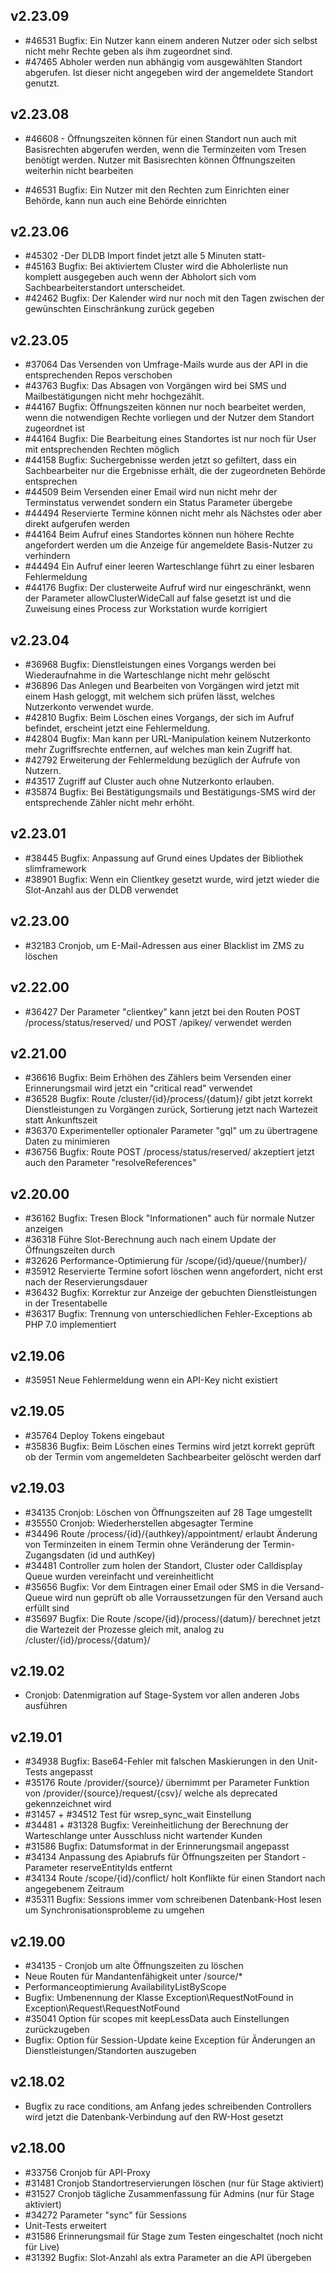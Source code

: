 ## v2.23.09

* #46531 Bugfix: Ein Nutzer kann einem anderen Nutzer oder sich selbst nicht mehr Rechte geben als ihm zugeordnet sind.
* #47465 Abholer werden nun abhängig vom ausgewählten Standort abgerufen. Ist dieser nicht angegeben wird der angemeldete Standort genutzt.

## v2.23.08

* #46608 - Öffnungszeiten können für einen Standort nun auch mit Basisrechten abgerufen werden, wenn die Terminzeiten vom Tresen benötigt werden. Nutzer mit Basisrechten können Öffnungszeiten weiterhin nicht bearbeiten

* #46531 Bugfix: Ein Nutzer mit den Rechten zum Einrichten einer Behörde, kann nun auch eine Behörde einrichten


## v2.23.06

* #45302 -Der DLDB Import findet jetzt alle 5 Minuten statt-
* #45163 Bugfix: Bei aktiviertem Cluster wird die Abholerliste nun komplett ausgegeben auch wenn der Abholort sich vom Sachbearbeiterstandort unterscheidet.
* #42462 Bugfix: Der Kalender wird nur noch mit den Tagen zwischen der gewünschten Einschränkung zurück gegeben

## v2.23.05

* #37064 Das Versenden von Umfrage-Mails wurde aus der API in die entsprechenden Repos verschoben
* #43763 Bugfix: Das Absagen von Vorgängen wird bei SMS und Mailbestätigungen nicht mehr hochgezählt.
* #44167 Bugfix: Öffnungszeiten können nur noch bearbeitet werden, wenn die notwendigen Rechte vorliegen und der Nutzer dem Standort zugeordnet ist
* #44164 Bugfix: Die Bearbeitung eines Standortes ist nur noch für User mit entsprechenden Rechten möglich
* #44158 Bugfix: Suchergebnisse werden jetzt so gefiltert, dass ein Sachbearbeiter nur die Ergebnisse erhält, die der zugeordneten Behörde entsprechen
* #44509 Beim Versenden einer Email wird nun nicht mehr der Terminstatus verwendet sondern ein Status Parameter übergebe
* #44494 Reservierte Termine können nicht mehr als Nächstes oder aber direkt aufgerufen werden
* #44164 Beim Aufruf eines Standortes können nun höhere Rechte angefordert werden um die Anzeige für angemeldete Basis-Nutzer zu verhindern
* #44494 Ein Aufruf einer leeren Warteschlange führt zu einer lesbaren Fehlermeldung
* #44176 Bugfix: Der clusterweite Aufruf wird nur eingeschränkt, wenn der Parameter allowClusterWideCall auf false gesetzt ist und die Zuweisung eines Process zur Workstation wurde korrigiert

## v2.23.04

* #36968 Bugfix: Dienstleistungen eines Vorgangs werden bei Wiederaufnahme in die Warteschlange nicht mehr gelöscht
* #36896 Das Anlegen und Bearbeiten von Vorgängen wird jetzt mit einem Hash geloggt, mit welchem sich prüfen lässt, welches Nutzerkonto verwendet wurde.
* #42810 Bugfix: Beim Löschen eines Vorgangs, der sich im Aufruf befindet, erscheint jetzt eine Fehlermeldung.
* #42804 Bugfix: Man kann per URL-Manipulation keinem Nutzerkonto mehr Zugriffsrechte entfernen, auf welches man kein Zugriff hat.
* #42792 Erweiterung der Fehlermeldung bezüglich der Aufrufe von Nutzern.
* #43517 Zugriff auf Cluster auch ohne Nutzerkonto erlauben.
* #35874 Bugfix: Bei Bestätigungsmails und Bestätigungs-SMS wird der entsprechende Zähler nicht mehr erhöht.


## v2.23.01

* #38445 Bugfix: Anpassung auf Grund eines Updates der Bibliothek slimframework
* #38901 Bugfix: Wenn ein Clientkey gesetzt wurde, wird jetzt wieder die Slot-Anzahl aus der DLDB verwendet

## v2.23.00

* #32183 Cronjob, um E-Mail-Adressen aus einer Blacklist im ZMS zu löschen

## v2.22.00

* #36427 Der Parameter "clientkey" kann jetzt bei den Routen POST /process/status/reserved/ und POST /apikey/ verwendet werden

## v2.21.00

* #36616 Bugfix: Beim Erhöhen des Zählers beim Versenden einer Erinnerungsmail wird jetzt ein "critical read" verwendet
* #36528 Bugfix: Route /cluster/{id}/process/{datum}/ gibt jetzt korrekt Dienstleistungen zu Vorgängen zurück, Sortierung jetzt nach Wartezeit statt Ankunftszeit
* #36370 Experimenteller optionaler Parameter "gql" um zu übertragene Daten zu minimieren
* #36756 Bugfix: Route POST /process/status/reserved/ akzeptiert jetzt auch den Parameter "resolveReferences"

## v2.20.00

* #36162 Bugfix: Tresen Block "Informationen" auch für normale Nutzer anzeigen
* #36318 Führe Slot-Berechnung auch nach einem Update der Öffnungszeiten durch
* #32626 Performance-Optimierung für /scope/{id}/queue/{number}/
* #35912 Reservierte Termine sofort löschen wenn angefordert, nicht erst nach der Reservierungsdauer
* #36432 Bugfix: Korrektur zur Anzeige der gebuchten Dienstleistungen in der Tresentabelle
* #36317 Bugfix: Trennung von unterschiedlichen Fehler-Exceptions ab PHP 7.0 implementiert

## v2.19.06

* #35951 Neue Fehlermeldung wenn ein API-Key nicht existiert

## v2.19.05

* #35764 Deploy Tokens eingebaut
* #35836 Bugfix: Beim Löschen eines Termins wird jetzt korrekt geprüft ob der Termin vom angemeldeten Sachbearbeiter gelöscht werden darf

## v2.19.03

* #34135 Cronjob: Löschen von Öffnungszeiten auf 28 Tage umgestellt
* #35550 Cronjob: Wiederherstellen abgesagter Termine
* #34496 Route /process/{id}/{authkey}/appointment/ erlaubt Änderung von Terminzeiten in einem Termin ohne Veränderung der Termin-Zugangsdaten (id und authKey)
* #34481 Controller zum holen der Standort, Cluster oder Calldisplay Queue wurden vereinfacht und vereinheitlicht
* #35656 Bugfix: Vor dem Eintragen einer Email oder SMS in die Versand-Queue wird nun geprüft ob alle Vorraussetzungen für den Versand auch erfüllt sind
* #35697 Bugfix: Die Route /scope/{id}/process/{datum}/ berechnet jetzt die Wartezeit der Prozesse gleich mit, analog zu /cluster/{id}/process/{datum}/

## v2.19.02

* Cronjob: Datenmigration auf Stage-System vor allen anderen Jobs ausführen

## v2.19.01

* #34938 Bugfix: Base64-Fehler mit falschen Maskierungen in den Unit-Tests angepasst
* #35176 Route /provider/{source}/ übernimmt per Parameter Funktion von /provider/{source}/request/{csv}/ welche als deprecated gekennzeichnet wird
* #31457 + #34512 Test für wsrep_sync_wait Einstellung
* #34481 + #31328 Bugfix: Vereinheitlichung der Berechnung der Warteschlange unter Ausschluss nicht wartender Kunden
* #31586 Bugfix: Datumsformat in der Erinnerungsmail angepasst
* #34134 Anpassung des Apiabrufs für Öffnungszeiten per Standort - Parameter reserveEntityIds entfernt
* #34134 Route /scope/{id}/conflict/ holt Konflikte für einen Standort nach angegebenem Zeitraum
* #35311 Bugfix: Sessions immer vom schreibenen Datenbank-Host lesen um Synchronisationsprobleme zu umgehen

## v2.19.00

* #34135 - Cronjob um alte Öffnungszeiten zu löschen
* Neue Routen für Mandantenfähigkeit unter /source/*
* Performanceoptimierung AvailabilityListByScope
* Bugfix: Umbenennung der Klasse Exception\RequestNotFound in Exception\Request\RequestNotFound
* #35041 Option für scopes mit keepLessData auch Einstellungen zurückzugeben
* Bugfix: Option für Session-Update keine Exception für Änderungen an Dienstleistungen/Standorten auszugeben


## v2.18.02

* Bugfix zu race conditions, am Anfang jedes schreibenden Controllers wird jetzt die Datenbank-Verbindung auf den RW-Host gesetzt


## v2.18.00

* #33756 Cronjob für API-Proxy
* #31481 Cronjob Standortreservierungen löschen (nur für Stage aktiviert)
* #31527 Cronjob tägliche Zusammenfassung für Admins (nur für Stage aktiviert)
* #34272 Parameter "sync" für Sessions
* Unit-Tests erweitert
* #31586 Erinnerungsmail für Stage zum Testen eingeschaltet (noch nicht für Live)
* #31392 Bugfix: Slot-Anzahl als extra Parameter an die API übergeben
